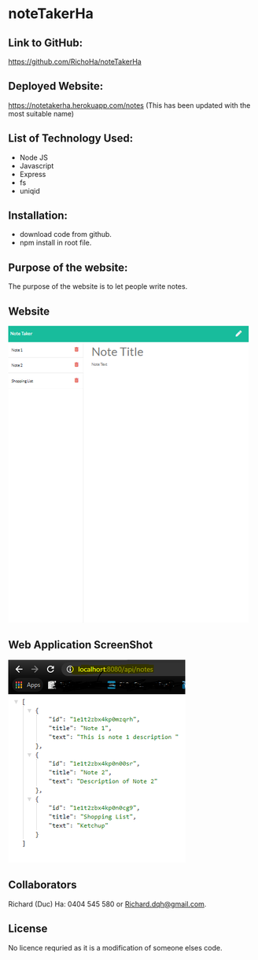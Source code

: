 # noteTakerHa

## Link to GitHub:
https://github.com/RichoHa/noteTakerHa

## Deployed Website:
https://notetakerha.herokuapp.com/notes
(This has been updated with the most suitable name)

## List of Technology Used:
- Node JS
- Javascript
- Express
- fs
- uniqid

## Installation:
- download code from github.
- npm install in root file.

## Purpose of the website:
The purpose of the website is to let people write notes.

## Website
![Appplication with three notes](./assets/3-inputs.PNG)

## Web Application ScreenShot
![Application in JSON](./assets/4-inputs-with-API-Page.PNG )

## Collaborators
Richard (Duc) Ha: 0404 545 580 or Richard.dqh@gmail.com.

## License 
No licence requried as it is a modification of someone elses code. 